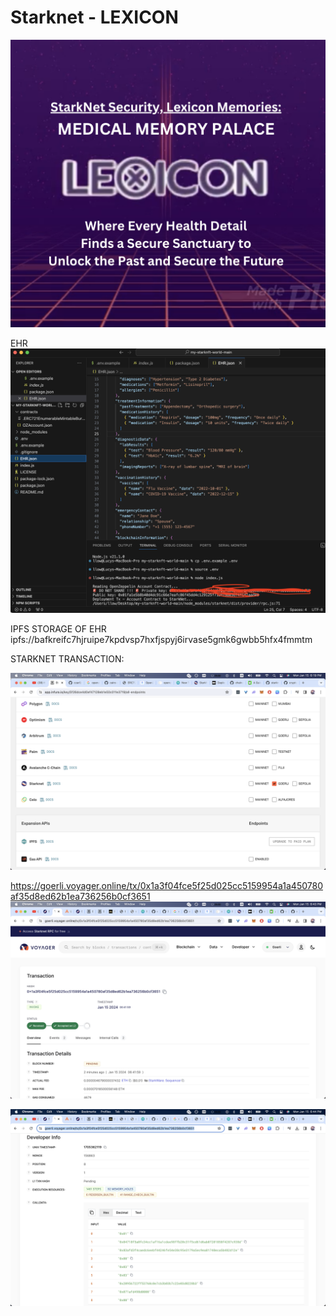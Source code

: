 # Starknet - LEXICON

![](https://github.com/lucylow/Starknet/blob/main/images/Screen%20Shot%202024-01-15%20at%204.58.07%20PM.png?raw=true)

EHR
![](https://github.com/lucylow/Starknet/blob/main/images/Screen%20Shot%202024-01-15%20at%206.44.52%20PM.png?raw=true)

IPFS STORAGE OF EHR
ipfs://bafkreifc7hjruipe7kpdvsp7hxfjspyj6irvase5gmk6gwbb5hfx4fmmtm


STARKNET TRANSACTION:

![](https://github.com/lucylow/Starknet/blob/main/images/Screen%20Shot%202024-01-15%20at%206.19.08%20PM.png?raw=true)


https://goerli.voyager.online/tx/0x1a3f04fce5f25d025cc5159954a1a450780af35d8ed62b1ea736256b0cf3651
![](https://github.com/lucylow/Starknet/blob/main/images/Screen%20Shot%202024-01-15%20at%206.43.41%20PM.png?raw=true)

![](https://github.com/lucylow/Starknet/blob/main/images/Screen%20Shot%202024-01-15%20at%206.44.23%20PM.png?raw=true)


